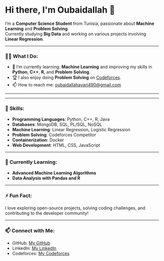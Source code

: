 # Hi there, I'm Oubaidallah 👋




I’m a **Computer Science Student** from Tunisia, passionate about **Machine Learning** and **Problem Solving**.  
Currently studying **Big Data** and working on various projects involving **Linear Regression**.

---

### 👨‍💻 **What I Do:**

- 🌱 I’m currently learning: **Machine Learning** and improving my skills in **Python**, **C++**, **R**, and **Problem Solving**.
- 🏆 I also enjoy doing **Problem Solving** on [Codeforces](https://codeforces.com/profile/oubaidallahayari490).
- 📫 How to reach me: oubaidallahayari490@gmail.com

---


---

### 🌟 **Skills:**

- **Programming Languages**: Python, C++, R, Java
- **Databases**: MongoDB, SQL, PL/SQL, NoSQL
- **Machine Learning**: Linear Regression, Logistic Regression
- **Problem Solving**: Codeforces Competitor
- **Containerization**: Docker
- **Web Development**: HTML, CSS, JavaScript

---

### 📝 **Currently Learning:**

- **Advanced Machine Learning Algorithms**
- **Data Analysis with Pandas and R**

---

### ⚡ **Fun Fact:**
I love exploring open-source projects, solving coding challenges, and contributing to the developer community!

---

### 📫 **Connect with Me:**

- GitHub: [My GitHub](https://github.com/oubaid0allah0ayari)
- LinkedIn: [My LinkedIn](https://www.linkedin.com/in/ayari-oubaidallah-92633b264/)
- Codeforces: [My Codeforces](https://codeforces.com/profile/oubaidallahayari490)


